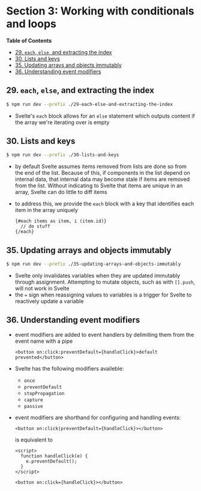 # Section 3: Working with conditionals and loops


<!-- START doctoc generated TOC please keep comment here to allow auto update -->
<!-- DON'T EDIT THIS SECTION, INSTEAD RE-RUN doctoc TO UPDATE -->
**Table of Contents**

- [29. `each`, `else`, and extracting the index](#29-each-else-and-extracting-the-index)
- [30. Lists and keys](#30-lists-and-keys)
- [35. Updating arrays and objects immutably](#35-updating-arrays-and-objects-immutably)
- [36. Understanding event modifiers](#36-understanding-event-modifiers)

<!-- END doctoc generated TOC please keep comment here to allow auto update -->

## 29. `each`, `else`, and extracting the index

```bash
$ npm run dev --prefix ./29-each-else-and-extracting-the-index
```

- Svelte's `each` block allows for an `else` statement which outputs content if
    the array we're iterating over is empty

## 30. Lists and keys

```bash
$ npm run dev --prefix ./30-lists-and-keys
```

- by default Svelte assumes items removed from lists are done so from the end of
    the list. Because of this, if components in the list depend on internal data,
    that internal data may become stale if items are removed from the list. Without
    indicating to Svelte that items are unique in an array, Svelte can do little
    to diff items
- to address this, we provide the `each` block with a key that identifies each item
    in the array uniquely

    ```svelte
    {#each items as item, i (item.id)}
      // do stuff
    {/each}
    ```

## 35. Updating arrays and objects immutably

```bash
$ npm run dev --prefix ./35-updating-arrays-and-objects-immutably
```

- Svelte only invalidates variables when they are updated immutably through
    assignment. Attempting to mutate objects, such as with `[].push`, will not
    work in Svelte
- the `=` sign when reassigning values to variables is a trigger for Svelte to
    reactively update a variable

## 36. Understanding event modifiers

- event modifiers are added to event handlers by delimiting them from the event
    name with a pipe

    ```svelte
    <button on:click:preventDefault={handleClick}>default prevented</button>
    ```
- Svelte has the following modifiers availeble:
    - `once`
    - `preventDefault`
    - `stopPropagation`
    - `capture`
    - `passive`
- event modifiers are shorthand for configuring and handling events:

    ```svelte
    <button on:click|preventDefault={handleClick}></button>
    ```

    is equivalent to

    ```svelte
    <script>
      function handleClick(e) {
        e.preventDefault();
      }
    </script>

    <button on:click={handleClick}></button>
    ```
